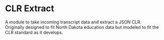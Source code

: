 # CLR Extract

A module to take incoming transcript data and extract a JSON CLR.  Originally designed to fit North Dakota education data but modeled to fit the CLR standard as it develops.